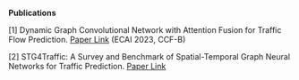 **Publications**

[1] Dynamic Graph Convolutional Network with Attention Fusion for Traffic Flow Prediction. [Paper Link](https://arxiv.org/abs/2302.12598)  (ECAI 2023, CCF-B)

[2] STG4Traffic: A Survey and Benchmark of Spatial-Temporal Graph Neural Networks for Traffic Prediction. [Paper Link](https://arxiv.org/abs/2307.00495)
